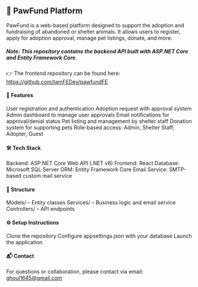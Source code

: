 ## 🐾 PawFund Platform
PawFund is a web-based platform designed to support the adoption and fundraising of abandoned or shelter animals. It allows users to register, apply for adoption approval, manage pet listings, donate, and more.
##### Note: This repository contains the backend API built with ASP.NET Core and Entity Framework Core.
👉 The frontend repository can be found here: https://github.com/tamFEDev/pawfundFE


#### 🌟 Features
User registration and authentication
Adoption request with approval system
Admin dashboard to manage user approvals
Email notifications for approval/denial status
Pet listing and management by shelter staff
Donation system for supporting pets
Role-based access: Admin, Shelter Staff, Adopter, Guest


#### 🛠️ Tech Stack
Backend: ASP.NET Core Web API (.NET v8)
Frontend: React 
Database: Microsoft SQL Server
ORM: Entity Framework Core
Email Service: SMTP-based custom mail service


#### 📁 Structure
Models/ – Entity classes
Services/ – Business logic and email service
Controllers/ – API endpoints


#### ⚙️ Setup Instructions
Clone the repository
Configure appsettings.json with your database
Launch the application



#### 📬 Contact
For questions or collaboration, please contact via email: ghoul1645@gmail.com
